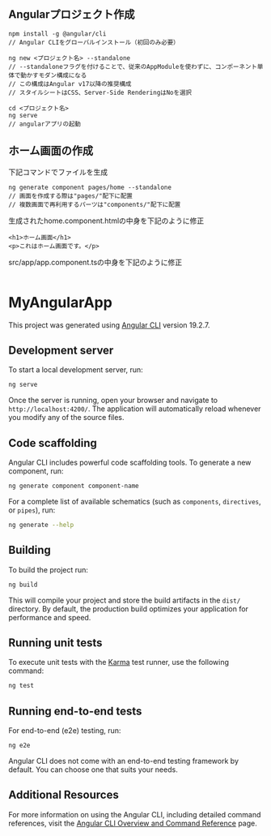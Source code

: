 ## Angularプロジェクト作成
```
npm install -g @angular/cli
// Angular CLIをグローバルインストール（初回のみ必要）

ng new <プロジェクト名> --standalone
// --standaloneフラグを付けることで、従来のAppModuleを使わずに、コンポーネント単体で動かすモダン構成になる
// この構成はAngular v17以降の推奨構成
// スタイルシートはCSS、Server-Side RenderingはNoを選択

cd <プロジェクト名>
ng serve
// angularアプリの起動
```

## ホーム画面の作成
下記コマンドでファイルを生成
```
ng generate component pages/home --standalone
// 画面を作成する際は"pages/"配下に配置
// 複数画面で再利用するパーツは"components/"配下に配置
```

生成されたhome.component.htmlの中身を下記のように修正
```
<h1>ホーム画面</h1>
<p>これはホーム画面です。</p>
```

src/app/app.component.tsの中身を下記のように修正
```

```


# MyAngularApp

This project was generated using [Angular CLI](https://github.com/angular/angular-cli) version 19.2.7.

## Development server

To start a local development server, run:

```bash
ng serve
```

Once the server is running, open your browser and navigate to `http://localhost:4200/`. The application will automatically reload whenever you modify any of the source files.

## Code scaffolding

Angular CLI includes powerful code scaffolding tools. To generate a new component, run:

```bash
ng generate component component-name
```

For a complete list of available schematics (such as `components`, `directives`, or `pipes`), run:

```bash
ng generate --help
```

## Building

To build the project run:

```bash
ng build
```

This will compile your project and store the build artifacts in the `dist/` directory. By default, the production build optimizes your application for performance and speed.

## Running unit tests

To execute unit tests with the [Karma](https://karma-runner.github.io) test runner, use the following command:

```bash
ng test
```

## Running end-to-end tests

For end-to-end (e2e) testing, run:

```bash
ng e2e
```

Angular CLI does not come with an end-to-end testing framework by default. You can choose one that suits your needs.

## Additional Resources

For more information on using the Angular CLI, including detailed command references, visit the [Angular CLI Overview and Command Reference](https://angular.dev/tools/cli) page.
